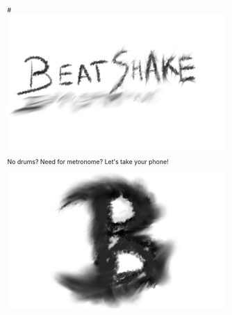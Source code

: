#![alt tag](https://raw.githubusercontent.com/Fellfalla/Beatshake/master/Resources/Beatshake.png)

No drums? Need for metronome? Let's take your phone!


![alt tag](https://raw.githubusercontent.com/Fellfalla/Beatshake/master/Resources/BeatshakeLogo.png)
